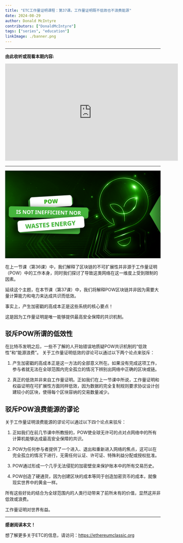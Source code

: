 ```yaml
---
title: "ETC工作量证明课程：第37课。工作量证明既不低效也不浪费能源"
date: 2024-08-29
author: Donald McIntyre
contributors: ["DonaldMcIntyre"]
tags: ["series", "education"]
linkImage: ./banner.png
---
```


---
**由此收听或观看本期内容:**

<iframe width="560" height="315" src="https://www.youtube.com/embed/5qFsUiL_UuM" title="YouTube video player" frameborder="0" allow="accelerometer; autoplay; clipboard-write; encrypted-media; gyroscope; picture-in-picture; web-share" allowfullscreen></iframe>

---

![](./banner.png)

在上一节课（第36课）中，我们解释了区块链的不可扩展性并非源于工作量证明（POW）中的工作本身，同时我们探讨了导致这类网络在这一维度上受到限制的因素。

延续这个主题，在本节课（第37课）中，我们将解释POW区块链并非因为需要大量计算能力和电力来达成共识而低效。

事实上，产生加密戳的高成本正是这些系统的核心要点！

这是因为工作量证明是唯一能够提供最高安全保障的共识机制。

## 驳斥POW所谓的低效性

在比特币发明之后，一些不了解的人开始错误地质疑POW共识机制的“低效性”和“能源浪费”。
关于工作量证明低效的谬论可以通过以下两个论点来驳斥：

1. 产生加密戳的高成本正是这一方法的全部意义所在。如果没有完成这项工作，参与者就无法在全球范围内完全孤立的情况下辨别出网络中正确的区块或链。

2. 真正的低效并非来自工作量证明。正如我们在上一节课中所说，工作量证明和权益证明在可扩展性方面同样低效，因为数据的完全复制规则要求协议设计创建较小的区块，使得每个区块容纳的交易数量减少。

## 驳斥POW浪费能源的谬论

关于工作量证明浪费能源的谬论可以通过以下四个论点来驳斥：

1. 正如我们在前几节课中所教授的，POW使全球无许可的点对点网络中的所有计算机能够达成最高安全保障的共识。

2. POW为任何参与者提供了一个进入、退出和重新进入网络的焦点，这可以在完全孤立的情况下进行，无需任何认证、许可证、特殊利益分配或授权批准。

3. POW通过形成一个几乎无法侵犯的加密壁垒来保护账本中的所有交易历史。

4. POW创造了硬通货，因为创建区块的成本等同于创造加密货币的成本，就像现实世界中的黄金一样。

所有这些好处的结合为全球范围内的人类行动带来了前所未有的价值，显然这并非低效或浪费。

工作量证明对世界有益。

---

**感谢阅读本文！**

想了解更多关于ETC的信息，请访问：https://ethereumclassic.org

